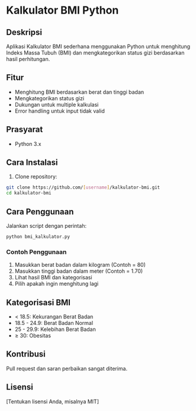 # Kalkulator BMI Python

## Deskripsi
Aplikasi Kalkulator BMI sederhana menggunakan Python untuk menghitung Indeks Massa Tubuh (BMI) dan mengkategorikan status gizi berdasarkan hasil perhitungan.

## Fitur
- Menghitung BMI berdasarkan berat dan tinggi badan
- Mengkategorikan status gizi
- Dukungan untuk multiple kalkulasi
- Error handling untuk input tidak valid

## Prasyarat
- Python 3.x

## Cara Instalasi
1. Clone repository:
```bash
git clone https://github.com/[username]/kalkulator-bmi.git
cd kalkulator-bmi
```

## Cara Penggunaan
Jalankan script dengan perintah:
```bash
python bmi_kalkulator.py
```

### Contoh Penggunaan
1. Masukkan berat badan dalam kilogram (Contoh = 80)
2. Masukkan tinggi badan dalam meter (Contoh = 1.70)
3. Lihat hasil BMI dan kategorisasi
4. Pilih apakah ingin menghitung lagi

## Kategorisasi BMI
- < 18.5: Kekurangan Berat Badan
- 18.5 - 24.9: Berat Badan Normal
- 25 - 29.9: Kelebihan Berat Badan
- ≥ 30: Obesitas

## Kontribusi
Pull request dan saran perbaikan sangat diterima.

## Lisensi
[Tentukan lisensi Anda, misalnya MIT]